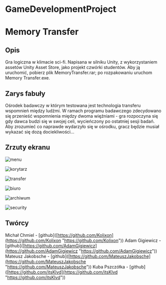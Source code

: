# GameDevelopmentProject
Memory Transfer
===
Opis
---
Gra logiczna w klimacie sci-fi. Napisana w silniku Unity, z wykorzystaniem assetów Unity Asset Store, jako projekt czwórki studentów.
Aby ją uruchomić, pobierz plik MemoryTransfer.rar; po rozpakowaniu uruchom Memory Transfer.exe.

Zarys fabuły
---
Ośrodek badawczy w którym testowana jest technologia transferu wspomnień między ludźmi. W ramach programu badawczego zdecydowano się przenieść wspomnienia między dwoma więźniami - gra rozpoczyna się gdy dawca budzi się w swojej celi, wycieńczony po ostatniej sesji badań. Aby zrozumieć co naprawde wydarzyło się w ośrodku, gracz będzie musiał wykazać się dozą dociekliwości...

Zrzuty ekranu
---
![menu](https://github.com/MateuszJakobsche/GameDevelopmentProject/blob/main/GDP/Screenshots/image.png?raw=true)

![korytarz](https://github.com/MateuszJakobsche/GameDevelopmentProject/blob/main/GDP/Screenshots/image%20(1).png?raw=true)

![transfer](https://github.com/MateuszJakobsche/GameDevelopmentProject/blob/main/GDP/Screenshots/image%20(2).png?raw=true)

![biuro](https://github.com/MateuszJakobsche/GameDevelopmentProject/blob/main/GDP/Screenshots/image%20(3).png?raw=true)

![archiwum](https://github.com/MateuszJakobsche/GameDevelopmentProject/blob/main/GDP/Screenshots/image%20(4).png?raw=true)

![security](https://github.com/MateuszJakobsche/GameDevelopmentProject/blob/main/GDP/Screenshots/image%20(5).png?raw=true)

Twórcy
---
Michał Chmiel - [github]([https://github.com/Kolixon](https://github.com/Kolixon "https://github.com/Kolixon"))
Adam Gigiewicz - [github]([https://github.com/AdamGigiewicz](https://github.com/AdamGigiewicz "https://github.com/AdamGigiewicz"))
Mateusz Jakobsche - [github]([https://github.com/MateuszJakobsche](https://github.com/MateuszJakobsche "https://github.com/MateuszJakobsche"))
Kuba Pszczółka - [github]([https://github.com/itsKlvd](https://github.com/itsKlvd "https://github.com/itsKlvd"))
